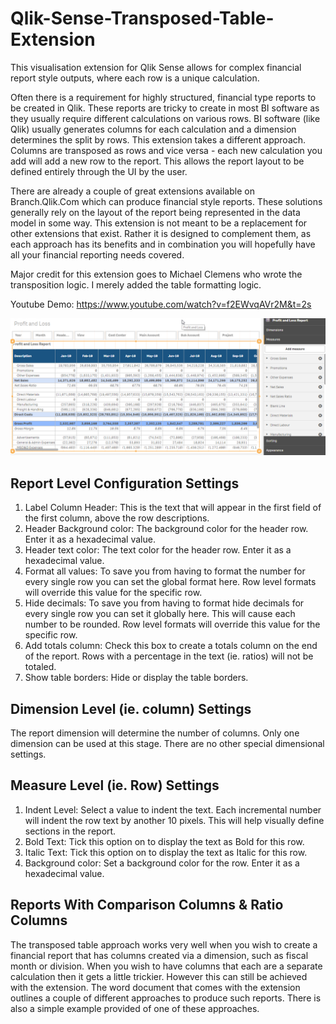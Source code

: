 # Qlik-Sense-Transposed-Table-Extension
This visualisation extension for Qlik Sense allows for complex financial report style outputs, where each row is a unique calculation.

Often there is a requirement for highly structured, financial type reports to be created in Qlik. These reports are tricky to create in most BI software as they usually require different calculations on various rows. BI software (like Qlik) usually generates columns for each calculation and a dimension determines the split by rows. This extension takes a different approach. Columns are transposed as rows and vice versa - each new calculation you add will add a new row to the report. This allows the report layout to be defined entirely through the UI by the user. 

There are already a couple of great extensions available on Branch.Qlik.Com which can produce financial style reports. These solutions generally rely on the layout of the report being represented in the data model in some way. This extension is not meant to be a replacement for other extensions that exist. Rather it is designed to complement them, as each approach has its benefits and in combination you will hopefully have all your financial reporting needs covered. 

Major credit for this extension goes to Michael Clemens who wrote the transposition logic. I merely added the table formatting logic.

Youtube Demo: https://www.youtube.com/watch?v=f2EWvqAVr2M&t=2s

![Alt text](Extension.png?raw=true "Example config")

Report Level Configuration Settings
-----------------------------------
1.	Label Column Header: This is the text that will appear in the first field of the first column, above the row descriptions.
2.	Header Background color: The background color for the header row. Enter it as a hexadecimal value.
3.	Header text color: The text color for the header row. Enter it as a hexadecimal value.
4.	Format all values: To save you from having to format the number for every single row you can set the global format here. Row level formats will override  this value for the specific row.
5.	Hide decimals: To save you from having to format hide decimals for every single row you can set it globally here. This will cause each number to be  rounded. Row level formats will override this value for the specific row.
6.	Add totals column: Check this box to create a totals column on the end of the report. Rows with a percentage in the text (ie. ratios) will not be totaled.
7. Show table borders: Hide or display the table borders.

Dimension Level (ie. column) Settings
--------------------------------------
The report dimension will determine the number of columns. Only one dimension can be used at this stage. There are no other special dimensional settings.

Measure Level (ie. Row) Settings
---------------------------------
1.	Indent Level: Select a value to indent the text. Each incremental number will indent the row text by another 10 pixels. This will help visually define sections in the report.
2.	Bold Text: Tick this option on to display the text as Bold for this row.
3.	Italic Text: Tick this option on to display the text as Italic for this row.
4.	Background color: Set a background color for the row. Enter it as a hexadecimal value.


Reports With Comparison Columns & Ratio Columns
-----------------------------------------------
The transposed table approach works very well when you wish to create a financial report that has columns created via a dimension, such as fiscal month or division. When you wish to have columns that each are a separate calculation then it gets a little trickier. However this can still be achieved with the extension. The word document that comes with the extension outlines a couple of different approaches to produce such reports. There is also a simple example provided of one of these approaches.  

